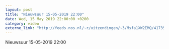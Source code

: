 ```yaml
---
layout: post
title: "Nieuwsuur 15-05-2019 22:00"
date: Wed, 15 May 2019 22:00:00 +0200
category: video
externe_link: "http://feeds.nos.nl/~r/uitzendingen/~3/Msfa1XW2EMQ/41735"
---
```


Nieuwsuur 15-05-2019 22:00<img src="http://feeds.feedburner.com/~r/uitzendingen/~4/Msfa1XW2EMQ" height="1" width="1" alt=""/>
